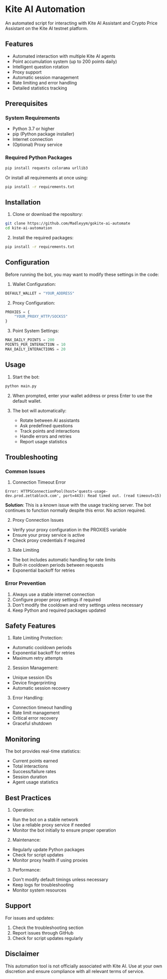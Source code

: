 # Kite AI Automation

An automated script for interacting with Kite AI Assistant and Crypto Price Assistant on the Kite AI testnet platform.

## Features
- Automated interaction with multiple Kite AI agents
- Point accumulation system (up to 200 points daily)
- Intelligent question rotation
- Proxy support
- Automatic session management
- Rate limiting and error handling
- Detailed statistics tracking

## Prerequisites

### System Requirements
- Python 3.7 or higher
- pip (Python package installer)
- Internet connection
- (Optional) Proxy service

### Required Python Packages
```bash
pip install requests colorama urllib3
```

Or install all requirements at once using:
```bash
pip install -r requirements.txt
```

## Installation

1. Clone or download the repository:
```bash
git clone https://github.com/Madleyym/gokite-ai-automate
cd kite-ai-automation
```

2. Install the required packages:
```bash
pip install -r requirements.txt
```

## Configuration

Before running the bot, you may want to modify these settings in the code:

1. Wallet Configuration:
```python
DEFAULT_WALLET = "YOUR_ADDRESS"
```

2. Proxy Configuration:
```python
PROXIES = {
    "YOUR_PROXY_HTTP/SOCKS5"
}
```

3. Point System Settings:
```python
MAX_DAILY_POINTS = 200
POINTS_PER_INTERACTION = 10
MAX_DAILY_INTERACTIONS = 20
```

## Usage

1. Start the bot:
```bash
python main.py
```

2. When prompted, enter your wallet address or press Enter to use the default wallet.

3. The bot will automatically:
   - Rotate between AI assistants
   - Ask predefined questions
   - Track points and interactions
   - Handle errors and retries
   - Report usage statistics

## Troubleshooting

### Common Issues

1. Connection Timeout Error
```
Error: HTTPSConnectionPool(host='quests-usage-dev.prod.zettablock.com', port=443): Read timed out. (read timeout=15)
```
**Solution**: This is a known issue with the usage tracking server. The bot continues to function normally despite this error. No action required.

2. Proxy Connection Issues
- Verify your proxy configuration in the PROXIES variable
- Ensure your proxy service is active
- Check proxy credentials if required

3. Rate Limiting
- The bot includes automatic handling for rate limits
- Built-in cooldown periods between requests
- Exponential backoff for retries

### Error Prevention

1. Always use a stable internet connection
2. Configure proper proxy settings if required
3. Don't modify the cooldown and retry settings unless necessary
4. Keep Python and required packages updated

## Safety Features

1. Rate Limiting Protection:
- Automatic cooldown periods
- Exponential backoff for retries
- Maximum retry attempts

2. Session Management:
- Unique session IDs
- Device fingerprinting
- Automatic session recovery

3. Error Handling:
- Connection timeout handling
- Rate limit management
- Critical error recovery
- Graceful shutdown

## Monitoring

The bot provides real-time statistics:
- Current points earned
- Total interactions
- Success/failure rates
- Session duration
- Agent usage statistics

## Best Practices

1. Operation:
- Run the bot on a stable network
- Use a reliable proxy service if needed
- Monitor the bot initially to ensure proper operation

2. Maintenance:
- Regularly update Python packages
- Check for script updates
- Monitor proxy health if using proxies

3. Performance:
- Don't modify default timings unless necessary
- Keep logs for troubleshooting
- Monitor system resources

## Support

For issues and updates:
1. Check the troubleshooting section
2. Report issues through GitHub
3. Check for script updates regularly

## Disclaimer

This automation tool is not officially associated with Kite AI. Use at your own discretion and ensure compliance with all relevant terms of service.